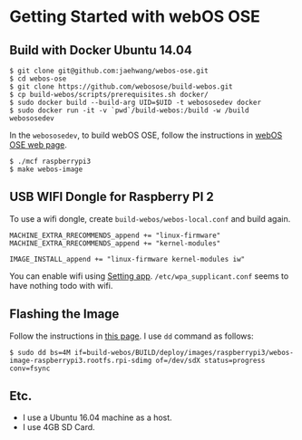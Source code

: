 # Getting Started with webOS OSE 

## Build with Docker Ubuntu 14.04

    $ git clone git@github.com:jaehwang/webos-ose.git
    $ cd webos-ose
    $ git clone https://github.com/webosose/build-webos.git
    $ cp build-webos/scripts/prerequisites.sh docker/
    $ sudo docker build --build-arg UID=$UID -t webososedev docker
    $ sudo docker run -it -v `pwd`/build-webos:/build -w /build webososedev

In the `webososedev`, to build webOS OSE, follow the instructions in [webOS OSE web page](http://webosose.org/discover/setting/building-webos-ose/).

    $ ./mcf raspberrypi3
    $ make webos-image

## USB WIFI Dongle for Raspberry PI 2

To use a wifi dongle, create `build-webos/webos-local.conf` and build again.

    MACHINE_EXTRA_RRECOMMENDS_append += "linux-firmware"
    MACHINE_EXTRA_RRECOMMENDS_append += "kernel-modules"

    IMAGE_INSTALL_append += "linux-firmware kernel-modules iw"

You can enable wifi using [Setting app](http://webosose.org/discover/setting/setting-up-networking/). `/etc/wpa_supplicant.conf` seems to have nothing todo with wifi.

## Flashing the Image

Follow the instructions in [this page](http://webosose.org/discover/setting/flashing-webos-ose/). I use `dd` command as follows:

    $ sudo dd bs=4M if=build-webos/BUILD/deploy/images/raspberrypi3/webos-image-raspberrypi3.rootfs.rpi-sdimg of=/dev/sdX status=progress conv=fsync

## Etc.

* I use a Ubuntu 16.04 machine as a host.
* I use 4GB SD Card.

<!--
vim:nospell
-->
